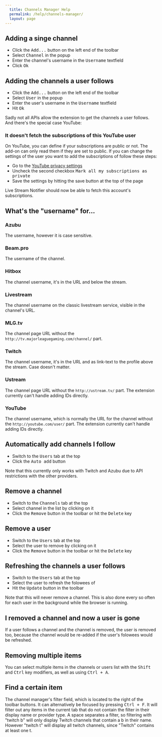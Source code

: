 ```yaml
---
  title: Channels Manager Help
  permalink: /help/channels-manager/
  layout: page
---
```

## Adding a singe channel
 - Click the <samp>Add...</samp> button on the left end of the toolbar
 - Select <samp>Channel</samp> in the popup
 - Enter the channel's username in the <samp>Username</samp> textfield
 - Click <samp>Ok</samp>

## Adding the channels a user follows
 - Click the <samp>Add...</samp> button on the left end of the toolbar
 - Select <samp>User</samp> in the popup
 - Enter the user's username in the <samp>Username</samp> textfield
 - Hit <samp>Ok</samp>

Sadly not all APIs allow the extension to get the channels a user follows. And there's the special case YouTube:

### It doesn't fetch the subscriptions of this YouTube user
On YouTube, you can define if your subscriptions are public or not. The add-on can only read them if they are set to public.
If you can change the settings of the user you want to add the subscriptions of follow these steps:

 - Go to the [YouTube privacy settings](https://www.youtube.com/account_privacy)
 - Uncheck the second checkbox <samp>Mark all my subscriptions as private</samp>
 - Save the settings by hitting the save button at the top of the page

Live Stream Notifier should now be able to fetch this account's subscriptions.

## What's the "username" for...

### Azubu
The username, however it is case sensitive.

### Beam.pro
The username of the channel.

### Hitbox
The channel username, it's in the URL and below the stream.

### Livestream
The channel username on the classic livestream service, visible in the channel's URL.

### MLG.tv
The channel page URL without the `http://tv.majorleaguegaming.com/channel/` part.

### Twitch
The channel username, it's in the URL and as link-text to the profile above the stream. Case doesn't matter.

### Ustream
The channel page URL without the `http://ustream.tv/` part. The extension currently can't handle adding IDs directly.

### YouTube
The channel username, which is normally the URL for the channel without the `http://youtube.com/user/` part. The extension currently can't handle adding IDs directly.

## Automatically add channels I follow
 - Switch to the <samp>Users</samp> tab at the top
 - Click the <samp>Auto add</samp> button

Note that this currently only works with Twitch and Azubu due to API restrictions with the other providers.

## Remove a channel
 - Switch to the <samp>Channels</samp> tab at the top
 - Select channel in the list by clicking on it
 - Click the <samp>Remove</samp> button in the toolbar or hit the <kbd class="single">Delete</kbd> key

## Remove a user
 - Switch to the <samp>Users</samp> tab at the top
 - Select the user to remove by clicking on it
 - Click the <samp>Remove</samp> button in the toolbar or hit the <kbd class="single">Delete</kbd> key

## Refreshing the channels a user follows
 - Switch to the <samp>Users</samp> tab at the top
 - Select the user to refresh the folowees of
 - Hit the <samp>Update</samp> button in the toolbar

Note that this will never remove a channel. This is also done every so often for each user in the background while the browser is running.

## I removed a channel and now a user is gone
If a user follows a channel and the channel is removed, the user is removed too, because the channel would be re-added if the user's folowees would be refreshed.

## Removing multiple items
You can select multiple items in the channels or users list with the <kbd class="single">Shift</kbd> and <kbd class="single">Ctrl</kbd> key modifiers, as well as using <kbd><kbd>Ctrl</kbd> + <kbd>A</kbd></kbd>.

## Find a certain item
The channel manager's filter field, which is located to the right of the toolbar buttons. It can alternatively be focused by pressing <kbd><kbd>Ctrl</kbd> + <kbd>F</kbd></kbd>. It will filter out any items in the current tab that do not contain the filter in their display name or provider type. A space separates a filter, so filtering with "twitch b" will only display Twitch channels that contain a b in their name. However "twitch t" will display all twitch channels, since "Twitch" contains at least one t.

